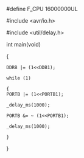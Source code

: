 #define F_CPU 16000000UL

#include <avr/io.h>

#include <util/delay.h>

int main(void)

{
	
	DDRB |= (1<<DDB1);
	
    while (1) 
    
    {
	PORTB |= (1<<PORTB1);
	
	_delay_ms(1000);
	
	PORTB &= ~ (1<<PORTB1);
	
	_delay_ms(1000);
	
    }
    
}
